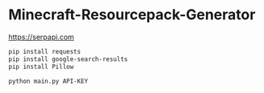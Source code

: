 # Minecraft-Resourcepack-Generator
https://serpapi.com

```bash
pip install requests
pip install google-search-results
pip install Pillow

python main.py API-KEY
```
